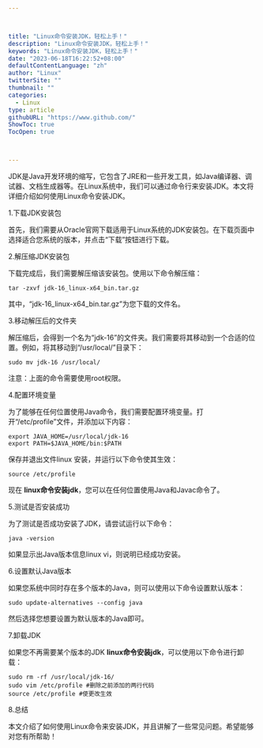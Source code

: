 ```yaml
---



title: "Linux命令安装JDK，轻松上手！"
description: "Linux命令安装JDK，轻松上手！"
keywords: "Linux命令安装JDK，轻松上手！"
date: "2023-06-18T16:22:52+08:00"
defaultContentLanguage: "zh"
author: "Linux"
twitterSite: ""
thumbnail: ""
categories:
  - Linux
type: article
githubURL: "https://www.github.com/"
ShowToc: true
TocOpen: true



---
```


JDK是Java开发环境的缩写，它包含了JRE和一些开发工具，如Java编译器、调试器、文档生成器等。在Linux系统中，我们可以通过命令行来安装JDK。本文将详细介绍如何使用Linux命令安装JDK。

1.下载JDK安装包

首先，我们需要从Oracle官网下载适用于Linux系统的JDK安装包。在下载页面中选择适合您系统的版本，并点击“下载”按钮进行下载。

2.解压缩JDK安装包

下载完成后，我们需要解压缩该安装包。使用以下命令解压缩：

```
tar -zxvf jdk-16_linux-x64_bin.tar.gz
```

其中，“jdk-16_linux-x64_bin.tar.gz”为您下载的文件名。

3.移动解压后的文件夹

解压缩后，会得到一个名为“jdk-16”的文件夹。我们需要将其移动到一个合适的位置。例如，将其移动到“/usr/local/”目录下：

```
sudo mv jdk-16 /usr/local/
```

注意：上面的命令需要使用root权限。

4.配置环境变量

为了能够在任何位置使用Java命令，我们需要配置环境变量。打开“/etc/profile”文件，并添加以下内容：

```
export JAVA_HOME=/usr/local/jdk-16
export PATH=$JAVA_HOME/bin:$PATH
```

保存并退出文件linux 安装，并运行以下命令使其生效：

```
source /etc/profile
```

现在 **linux命令安装jdk**，您可以在任何位置使用Java和Javac命令了。

5.测试是否安装成功

为了测试是否成功安装了JDK，请尝试运行以下命令：

```
java -version
```

如果显示出Java版本信息linux vi，则说明已经成功安装。

6.设置默认Java版本

如果您系统中同时存在多个版本的Java，则可以使用以下命令设置默认版本：

```
sudo update-alternatives --config java
```

然后选择您想要设置为默认版本的Java即可。

7.卸载JDK

如果您不再需要某个版本的JDK **linux命令安装jdk**，可以使用以下命令进行卸载：

```
sudo rm -rf /usr/local/jdk-16/
sudo vim /etc/profile #删除之前添加的两行代码
source /etc/profile #使更改生效
```

8.总结

本文介绍了如何使用Linux命令来安装JDK，并且讲解了一些常见问题。希望能够对您有所帮助！